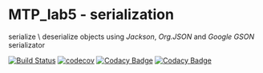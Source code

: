 # MTP_lab5 - serialization

serialize \ deserialize objects using *Jackson*, *Org.JSON* and *Google GSON* serializator

[![Build Status](https://travis-ci.org/Archer1292/stp_serialization)](https://travis-ci.org/Archer1292/stp_serialization)
[![codecov](https://codecov.io/gh/Archer1292/stp_serialization/branch/master/graph/badge.svg)](https://codecov.io/gh/engeeene/STP_lab5)
[![Codacy Badge](https://api.codacy.com/project/badge/Coverage/eb3a7c4bf6ad480fbc89937741a8b9f6)](https://www.codacy.com/app/engeeene/STP_lab5?utm_source=github.com&amp;utm_medium=referral&amp;utm_content=engeeene/STP_lab5&amp;utm_campaign=Badge_Coverage)
[![Codacy Badge](https://api.codacy.com/project/badge/Grade/eb3a7c4bf6ad480fbc89937741a8b9f6)](https://www.codacy.com/app/engeeene/STP_lab5?utm_source=github.com&amp;utm_medium=referral&amp;utm_content=engeeene/STP_lab5&amp;utm_campaign=Badge_Grade)